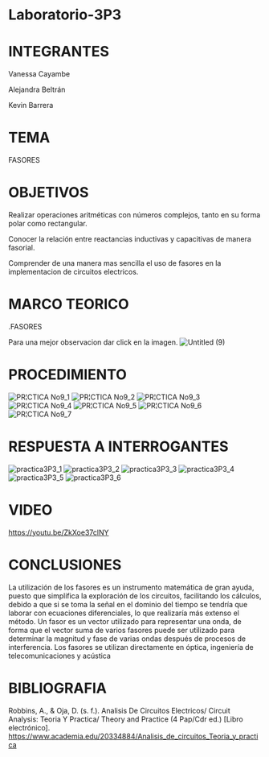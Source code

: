 # Laboratorio-3P3

# INTEGRANTES
Vanessa Cayambe

Alejandra Beltrán

Kevin Barrera

# TEMA
FASORES
# OBJETIVOS
Realizar operaciones aritméticas con números complejos, tanto en su forma polar
como rectangular.

Conocer la relación entre reactancias inductivas y capacitivas de manera fasorial.

Comprender de una manera mas sencilla el uso de fasores en la implementacion de circuitos electricos.

# MARCO TEORICO

.FASORES

Para una mejor observacion dar click en la imagen.
![Untitled (9)](https://user-images.githubusercontent.com/84421020/133168821-e23f52e2-1140-4716-8202-2f6e468c5411.jpg)

# PROCEDIMIENTO
![PR¦CTICA No9_1](https://user-images.githubusercontent.com/84421370/133299467-2164b5cd-3122-4fa4-98fa-ae537d004061.jpg)
![PR¦CTICA No9_2](https://user-images.githubusercontent.com/84421370/133299477-4713ce5f-06e8-4ca0-ba2f-cd1313db108d.jpg)
![PR¦CTICA No9_3](https://user-images.githubusercontent.com/84421370/133299488-00e7d994-fc76-43f7-8053-d7645f53ee8d.jpg)
![PR¦CTICA No9_4](https://user-images.githubusercontent.com/84421370/133299496-467362b5-12aa-4fa1-a51e-3bc749313b52.jpg)
![PR¦CTICA No9_5](https://user-images.githubusercontent.com/84421370/133299508-72290227-2ae0-448d-9d1f-f27e71749d03.jpg)
![PR¦CTICA No9_6](https://user-images.githubusercontent.com/84421370/133299520-67320b30-9bdc-420a-bb92-9fe150af9ce6.jpg)
![PR¦CTICA No9_7](https://user-images.githubusercontent.com/84421370/133299529-5f10f0f6-9e41-4474-8091-3783040b32d0.jpg)

# RESPUESTA A INTERROGANTES
![practica3P3_1](https://user-images.githubusercontent.com/84421020/133299314-b1d65bb7-5871-46d6-bb57-683c628673c8.jpg)
![practica3P3_2](https://user-images.githubusercontent.com/84421020/133299324-69a338f8-390d-4c29-9e86-fa586d69af5d.jpg)
![practica3P3_3](https://user-images.githubusercontent.com/84421020/133299343-fabdd634-0e9b-4de0-bde3-728e6825ea76.jpg)
![practica3P3_4](https://user-images.githubusercontent.com/84421020/133299360-d496cfef-004f-4fee-8c8f-170264bff8fe.jpg)
![practica3P3_5](https://user-images.githubusercontent.com/84421020/133299389-1e66fe7a-ba75-4baf-af33-7a15ed9f6f58.jpg)
![practica3P3_6](https://user-images.githubusercontent.com/84421020/133299407-5952a989-59e0-420f-8966-39009e849b86.jpg)


# VIDEO 
https://youtu.be/ZkXoe37clNY
# CONCLUSIONES
La utilización de los fasores es un instrumento matemática de gran ayuda, puesto que simplifica la exploración de los circuitos, facilitando los cálculos, debido a que si se toma la señal en el dominio del tiempo se tendría que laborar con ecuaciones diferenciales, lo que realizaría más extenso el método. Un fasor es un vector utilizado para representar una onda, de forma que el vector suma de varios fasores
puede ser utilizado para determinar la magnitud y fase de varias ondas después de procesos de
interferencia. Los fasores se utilizan directamente en óptica, ingeniería de telecomunicaciones y acústica
# BIBLIOGRAFIA
Robbins, A., & Oja, D. (s. f.). Analisis De Circuitos Electricos/ Circuit Analysis: Teoria Y Practica/ Theory and Practice (4 Pap/Cdr ed.) [Libro electrónico]. https://www.academia.edu/20334884/Analisis_de_circuitos_Teoria_y_practica
